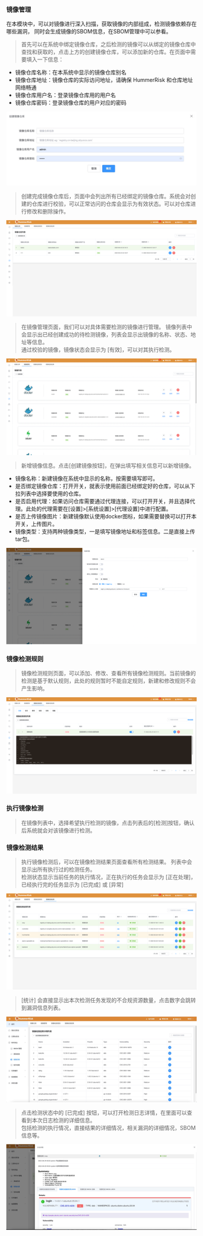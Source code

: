 ### 镜像管理

在本模块中，可以对镜像进行深入扫描，获取镜像的内部组成，检测镜像依赖存在哪些漏洞，
同时会生成镜像的SBOM信息，在SBOM管理中可以参看。

> 首先可以在系统中绑定镜像仓库，之后检测的镜像可以从绑定的镜像仓库中查找和获取的，点击上方的创建镜像仓库，可以添加新的仓库。在页面中需要填入一下信息：  
* 镜像仓库名称：在本系统中显示的镜像仓库别名  
* 镜像仓库地址：镜像仓库的实际访问地址，请确保 HummerRisk 和仓库地址网络畅通  
* 镜像仓库用户名：登录镜像仓库用的用户名  
* 镜像仓库密码：登录镜像仓库的用户对应的密码

![镜像仓库](../img/user/add_imagerepo.jpg)

> 创建完成镜像仓库后，页面中会列出所有已经绑定的镜像仓库。系统会对创建的仓库进行校验，可以正常访问的仓库会显示为有效状态。可以对仓库进行修改和删除操作。

![镜像仓库](../img/user/image_repo.png)

> 在镜像管理页面，我们可以对具体需要检测的镜像进行管理。
> 镜像列表中会显示出已经创建成功的待检测镜像，列表会显示出镜像的名称、状态、地址等信息。   
> 通过校验的镜像，镜像状态会显示为 [有效]，可以对其执行检测。

![镜像管理](../img/user/image.png)

> 新增镜像信息。点击[创建镜像按钮]，在弹出填写相关信息可以新增镜像。
* 镜像名称：新建镜像在系统中显示的名称，按需要填写即可。
* 是否绑定镜像仓库：打开开关，就表示使用前面已经绑定好的仓库，可以从下拉列表中选择要使用的仓库。
* 是否启用代理：如果访问仓库需要通过代理连接，可以打开开关，并且选择代理。此处的代理需要在[设置]>[系统设置]>[代理设置]中进行配置。
* 是否上传镜像图片：新建镜像默认使用docker图标，如果需要替换可以打开本开关，上传图片。
* 镜像类型：支持两种镜像类型，一是填写镜像地址和标签信息。二是直接上传tar包。

![镜像管理](../img/user/image_add.png)

### 镜像检测规则

> 镜像检测规则页面，可以添加、修改、查看所有镜像检测规则。当前镜像的检测是基于默认规则，此处的规则暂时不能自定规则，新建和修改规则不会产生影响。

![镜像检测规则](../img/user/image_rule.png)

### 执行镜像检测
> 在镜像列表中，选择希望执行检测的镜像，点击列表后的[检测]按钮，确认后系统就会对该镜像进行检测。

### 镜像检测结果

>执行镜像检测后，可以在镜像检测结果页面查看所有检测结果。
> 列表中会显示出所有执行过的检测任务。   
> 检测状态显示当前任务的执行情况，正在执行的任务会显示为 [正在处理]，已经执行完的任务显示为 [已完成] 或 [异常]   

![镜像检测结果](../img/user/image_result.png)

> [统计] 会直接显示出本次检测任务发现的不合规资源数量，点击数字会跳转到漏洞信息列表。

![镜像检测结果详情](../img/user/image_scan_detail.jpg)

> 点击检测状态中的 [已完成] 按钮，可以打开检测日志详情，在里面可以查看到本次日志检测的详细信息。  
> 包括检测的执行情况，直接结果的详细情况，相关漏洞的详细情况，SBOM 信息等。

![镜像检测结果](../img/user/image_log.jpg)
